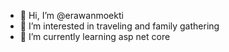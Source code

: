 - 👋 Hi, I’m @erawanmoekti
- 👀 I’m interested in traveling and family gathering
- 🌱 I’m currently learning asp net core

<!---
erawanmoekti/erawanmoekti is a ✨ special ✨ repository because its `README.md` (this file) appears on your GitHub profile.
You can click the Preview link to take a look at your changes.
--->
